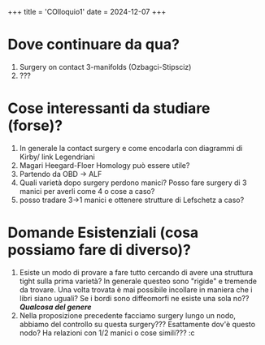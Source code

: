 +++
title = 'COlloquio1'
date = 2024-12-07
+++


# Dove continuare da qua? 
 1. Surgery on contact 3-manifolds (Ozbagci-Stipsciz) 
 2. ???

# Cose interessanti da studiare (forse)?

 1. In generale la contact surgery e come encodarla con diagrammi di Kirby/ link Legendriani
 2. Magari Heegard-Floer Homology può essere utile?
 3. Partendo da OBD -> ALF
 4. Quali varietà dopo surgery perdono manici? Posso fare surgery di 3 manici per averli come 4 o cose a caso?
 5. posso tradare 3->1 manici e ottenere strutture di Lefschetz a caso?
 

 # Domande Esistenziali (cosa possiamo fare di diverso)?

 1. Esiste un modo di provare a fare tutto cercando di avere una struttura tight sulla prima varietà? In generale questeo sono "rigide" e tremende da trovare. Una volta trovata è mai possibile incollare in maniera che i libri siano uguali? Se i bordi sono diffeomorfi ne esiste una sola no?? ***Qualcosa del genere***
 2. Nella proposizione precedente facciamo surgery lungo un nodo, abbiamo del controllo su questa surgery??? Esattamente dov'è questo nodo? Ha relazioni con 1/2 manici o cose simili??? :c